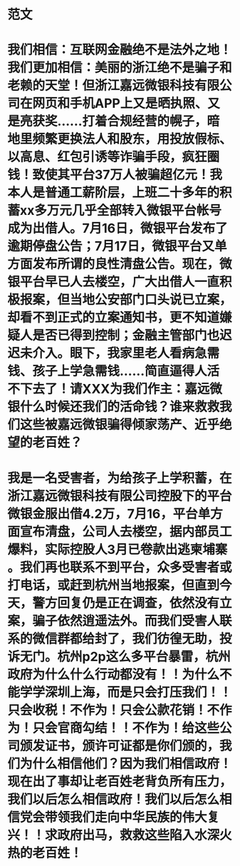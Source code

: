# 范文
# 我们相信：互联网金融绝不是法外之地！我们更加相信：美丽的浙江绝不是骗子和老赖的天堂！但浙江嘉远微银科技有限公司在网页和手机APP上又是晒执照、又是亮获奖……打着合规经营的幌子，暗地里频繁更换法人和股东，用投放假标、以高息、红包引诱等诈骗手段，疯狂圈钱！致使其平台37万人被骗超亿元！我本人是普通工薪阶层，上班二十多年的积蓄xx多万元几乎全部转入微银平台帐号成为出借人。7月16日，微银平台发布了逾期停盘公告；7月17日，微银平台又单方面发布所谓的良性清盘公告。现在，微银平台早已人去楼空，广大出借人一直积极报案，但当地公安部门口头说已立案，却看不到正式的立案通知书，更不知道嫌疑人是否已得到控制；金融主管部门也迟迟未介入。眼下，我家里老人看病急需钱、孩子上学急需钱……简直逼得人活不下去了！请XXX为我们作主：嘉远微银什么时候还我们的活命钱？谁来救救我们这些被嘉远微银骗得倾家荡产、近乎绝望的老百姓？
# 我是一名受害者，为给孩子上学积蓄，在浙江嘉远微银科技有限公司控股下的平台微银金服出借4.2万，7月16，平台单方面宣布清盘，公司人去楼空，据内部员工爆料，实际控股人3月已卷款出逃柬埔寨 。我们再也联系不到平台，众多受害者或打电话，或赶到杭州当地报案，但直到今天，警方回复仍是正在调查，依然没有立案，骗子依然逍遥法外。而我们受害人联系的微信群都给封了，我们彷徨无助，投诉无门。杭州p2p这么多平台暴雷，杭州政府为什么什么行动都没有！！为什么不能学学深圳上海，而是只会打压我们！！只会收税！不作为！只会公款花销！不作为！只会官商勾结！！不作为！给这些公司颁发证书，颁许可证都是你们颁的，我们为什么相信他们？因为我们相信政府！现在出了事却让老百姓老背负所有压力，我们以后怎么相信政府！我们以后怎么相信党会带领我们走向中华民族的伟大复兴！！求政府出马，救救这些陷入水深火热的老百姓！
